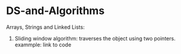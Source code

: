# DS-and-Algorithms

Arrays, Strings and Linked Lists:

1. Sliding window algorithm: traverses the object using two pointers.
      exammple: link to code
